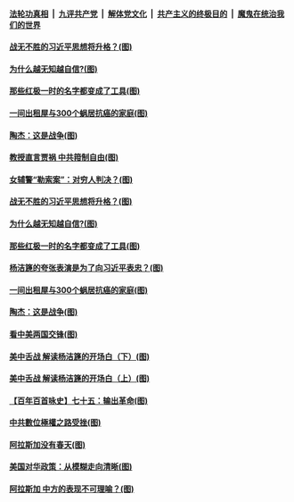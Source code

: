 ####  [法轮功真相](../../../../basic/blob/master/README.md?t=03250301) &nbsp;|&nbsp; [九评共产党](../../../../9ping.md/blob/master/README.md?t=03250301) &nbsp;|&nbsp; [解体党文化](../../../../jtdwh.md/blob/master/README.md?t=03250301)  &nbsp;|&nbsp; [共产主义的终极目的](../../../../gczydzjmd.md/blob/master/README.md?t=03250301) &nbsp;|&nbsp; [魔鬼在统治我们的世界](../../../../mgztzwmdsj.md/blob/master/README.md?t=03250301) 


#### [战无不胜的习近平思想将升格？(图)](../pages/p4/966541.md?t=03250301) 

#### [为什么越无知越自信?(图)](../pages/p4/966540.md?t=03250301) 

#### [那些红极一时的名字都变成了工具(图)](../pages/p4/966532.md?t=03250301) 

#### [一间出租屋与300个蜗居抗癌的家庭(图)](../pages/p4/966422.md?t=03250301) 

#### [陶杰：这是战争(图)](../pages/p4/966416.md?t=03250301) 

#### [教授直言贾祸 中共箝制自由(图)](../pages/p4/966552.md?t=03250301) 


#### [女辅警“勒索案”：对穷人判决？(图)](../pages/p4/966545.md?t=03250301) 

#### [战无不胜的习近平思想将升格？(图)](../pages/p4/966541.md?t=03250301) 

#### [为什么越无知越自信?(图)](../pages/p4/966540.md?t=03250301) 

#### [那些红极一时的名字都变成了工具(图)](../pages/p4/966532.md?t=03250301) 

#### [杨洁篪的夸张表演是为了向习近平表忠？(图)](../pages/p4/966528.md?t=03250301) 


#### [一间出租屋与300个蜗居抗癌的家庭(图)](../pages/p4/966422.md?t=03250301) 

#### [陶杰：这是战争(图)](../pages/p4/966416.md?t=03250301) 

#### [看中美两国交锋(图)](../pages/p4/966414.md?t=03250301) 

#### [美中舌战 解读杨洁篪的开场白（下）(图)](../pages/p4/966413.md?t=03250301) 

#### [美中舌战 解读杨洁篪的开场白（上）(图)](../pages/p4/966412.md?t=03250301) 

#### [【百年百首咏史】七十五：输出革命(图)](../pages/p4/966407.md?t=03250301) 


#### [中共數位極權之路受挫(图)](../pages/p4/966320.md?t=03250301) 


#### [阿拉斯加没有春天(图)](../pages/p4/966306.md?t=03250301) 

#### [美国对华政策：从模糊走向清晰(图)](../pages/p4/966294.md?t=03250301) 

#### [阿拉斯加 中方的表现不可理喻？(图)](../pages/p4/966291.md?t=03250301) 

